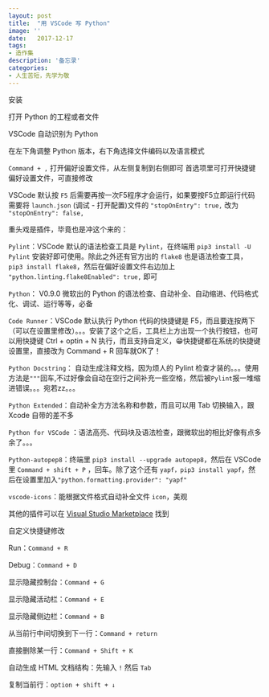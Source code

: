 ```yaml
---
layout: post
title:  "用 VSCode 写 Python"
image: ''
date:   2017-12-17
tags:
- 造作集
description: '备忘录'
categories:
- 人生苦短，先学为敬 
---
```

安装

打开 Python 的工程或者文件

VSCode 自动识别为 Python

在左下角调整 Python 版本，右下角选择文件编码以及语言模式

`Command + ,` 打开偏好设置文件，从左侧复制到右侧即可
首选项里可打开快捷键偏好设置文件，可直接修改

VSCode 默认按 `F5` 后需要再按一次F5程序才会运行，如果要按F5立即运行代码需要将 `launch.json` (调试 - 打开配置)文件的 `"stopOnEntry": true,` 改为 `"stopOnEntry": false,`

重头戏是插件，毕竟也是冲这个来的：

`Pylint`：VSCode 默认的语法检查工具是 `Pylint`，在终端用 `pip3 install -U Pylint` 安装好即可使用。除此之外还有官方出的 `flake8` 也是语法检查工具，`pip3 install flake8`，然后在偏好设置文件右边加上 `"python.linting.flake8Enabled": true,` 即可

`Python`： V0.9.0 微软出的 Python 的语法检查、自动补全、自动缩进、代码格式化、调试、运行等等，必备

`Code Runner`：VSCode 默认执行 Python 代码的快捷键是 F5，而且要连按两下（可以在设置里修改）。。。安装了这个之后，工具栏上方出现一个执行按钮，也可以用快捷键 Ctrl + optin + N 执行，而且支持自定义，😁快捷键都在系统的快捷键设置里，直接改为 Command + R 回车就OK了！

`Python Docstring`： 自动生成注释文档，因为烦人的 Pylint 检查才装的。。。使用方法是`"""`回车,不过好像会自动在空行之间补充一些空格，然后被`Pylint`报一堆缩进错误。。。宛若zz。。。

`Python Extended`：自动补全方方法名称和参数，而且可以用 Tab 切换输入，跟 Xcode 自带的差不多

`Python for VSCode` ：语法高亮、代码块及语法检查，跟微软出的相比好像有点多余了。。。

`Python-autopep8`：终端里 `pip3 install --upgrade autopep8`，然后在 VSCode 里 `Command + shift + P` ，回车。除了这个还有 `yapf，pip3 install yapf`，然后在设置里加入`"python.formatting.provider": "yapf"`

`vscode-icons`：能根据文件格式自动补全文件 `icon`，美观

其他的插件可以在 [Visual Studio Marketplace](https://marketplace.visualstudio.com/search?term=Python&target=VSCode&category=All%20categories&sortBy=Downloads) 找到

自定义快捷键修改

Run：`Command + R`

Debug：`Command + D`

显示隐藏控制台：`Command + G`

显示隐藏活动栏：`Command + E`

显示隐藏侧边栏：`Command + B`

从当前行中间切换到下一行：`Command + return`

直接删除某一行：`Command + Shift + K`

自动生成 HTML 文档结构：先输入 `!` 然后 `Tab`

复制当前行：`option + shift + ↓`


